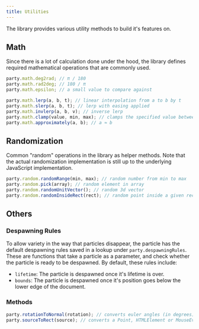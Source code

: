 ```yaml
---
title: Utilities
---
```


The library provides various utility methods to build it's features on.

## Math

Since there is a lot of calculation done under the hood, the library defines required mathematical operations that are commonly used.

```ts
party.math.deg2rad; // π / 180
party.math.rad2deg; // 180 / π
party.math.epsilon; // a small value to compare against

party.math.lerp(a, b, t); // linear interpolation from a to b by t
party.math.slerp(a, b, t); // lerp with easing applied
party.math.invlerp(a, b, v); // inverse lerp
party.math.clamp(value, min, max); // clamps the specified value between min and max
party.math.approximately(a, b); // a ≈ b
```

## Randomization

Common "random" operations in the library as helper methods. Note that the actual randomization implementation is still up to the underlying JavaScript implementation.

```ts
party.random.randomRange(min, max); // random number from min to max
party.random.pick(array); // random element in array
party.random.randomUnitVector(); // random 3d vector
party.random.randomInsideRect(rect); // random point inside a given rectangle
```

## Others

### Despawning Rules

To allow variety in the way that particles disappear, the particle has the default despawning rules saved in a lookup under `party.despawningRules`. These are functions that take a particle as a parameter, and check whether the particle is ready to be despawned. By default, these rules include:

-   `lifetime`: The particle is despawned once it's lifetime is over.
-   `bounds`: The particle is despawned once it's position goes below the lower edge of the document.

### Methods

```ts
party.rotationToNormal(rotation); // converts euler angles (in degrees) to a normal vector.
party.sourceToRect(source); // converts a Point, HTMLElement or MouseEvent to a rect.
```
